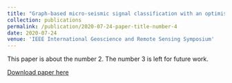 ```yaml
---
title: "Graph-based micro-seismic signal classification with an optimised feature space"
collection: publications
permalink: /publication/2020-07-24-paper-title-number-4
date: 2020-07-24
venue: 'IEEE International Geoscience and Remote Sensing Symposium'
---
```

This paper is about the number 2. The number 3 is left for future work.

[Download paper here](https://pureportal.strath.ac.uk/en/publications/graph-based-micro-seismic-signal-classification-with-an-optimised)
